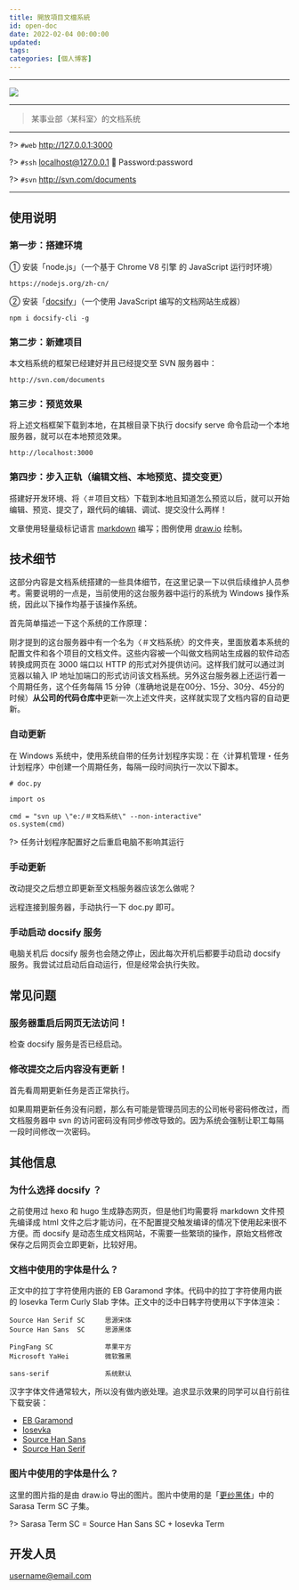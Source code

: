 ```yaml
---
title: 開放項目文檔系統
id: open-doc
date: 2022-02-04 00:00:00
updated:
tags:
categories: [個人博客]
---
```


---

![](cover.png)

---

<!--more-->

> 某事业部〈某科室〉的文档系统

---

?> `#web` http://127.0.0.1:3000

?> `#ssh` localhost@127.0.0.1 📢 Password:password

?> `#svn` http://svn.com/documents

---


## 使用说明

### 第一步：搭建环境

➀ 安装「node.js」（一个基于 Chrome V8 引擎 的 JavaScript 运行时环境）

```
https://nodejs.org/zh-cn/
```

➁ 安装「[docsify](https://docsify.js.org/#/zh-cn/)」（一个使用 JavaScript 编写的文档网站生成器）

```
npm i docsify-cli -g
```

### 第二步：新建项目

本文档系统的框架已经建好并且已经提交至 SVN 服务器中：

```
http://svn.com/documents
```

### 第三步：预览效果

将上述文档框架下载到本地，在其根目录下执行 docsify serve 命令启动一个本地服务器，就可以在本地预览效果。

```
http://localhost:3000
```

### 第四步：步入正轨（编辑文档、本地预览、提交变更）

搭建好开发环境、将〈＃项目文档〉下载到本地且知道怎么预览以后，就可以开始编辑、预览、提交了，跟代码的编辑、调试、提交没什么两样！

文章使用轻量级标记语言 [markdown](https://www.markdownguide.org/basic-syntax/) 编写；图例使用 [draw.io](https://www.diagrams.net/) 绘制。


## 技术细节

这部分内容是文档系统搭建的一些具体细节，在这里记录一下以供后续维护人员参考。需要说明的一点是，当前使用的这台服务器中运行的系统为 Windows 操作系统，因此以下操作均基于该操作系统。

首先简单描述一下这个系统的工作原理：

刚才提到的这台服务器中有一个名为〈＃文档系统〉的文件夹，里面放着本系统的配置文件和各个项目的文档文件。这些内容被一个叫做文档网站生成器的软件动态转换成网页在 3000 端口以 HTTP 的形式对外提供访问。这样我们就可以通过浏览器以输入 IP 地址加端口的形式访问该文档系统。另外这台服务器上还运行着一个周期任务，这个任务每隔 15 分钟（准确地说是在00分、15分、30分、45分的时候）**从公司的代码仓库中**更新一次上述文件夹，这样就实现了文档内容的自动更新。

### 自动更新

在 Windows 系统中，使用系统自带的任务计划程序实现：在〈计算机管理・任务计划程序〉中创建一个周期任务，每隔一段时间执行一次以下脚本。

```
# doc.py

import os

cmd = "svn up \"e:/＃文档系统\" --non-interactive"
os.system(cmd)
```

?> 任务计划程序配置好之后重启电脑不影响其运行

### 手动更新

改动提交之后想立即更新至文档服务器应该怎么做呢？

远程连接到服务器，手动执行一下 doc.py 即可。

### 手动启动 docsify 服务

电脑关机后 docsify 服务也会随之停止，因此每次开机后都要手动启动 docsify 服务。我尝试过启动后自动运行，但是经常会执行失败。


## 常见问题

### 服务器重启后网页无法访问！

检查 docsify 服务是否已经启动。

### 修改提交之后内容没有更新！

首先看周期更新任务是否正常执行。

如果周期更新任务没有问题，那么有可能是管理员同志的公司帐号密码修改过，而文档服务器中 svn 的访问密码没有同步修改导致的。因为系统会强制让职工每隔一段时间修改一次密码。


## 其他信息

### 为什么选择 docsify ？


之前使用过 hexo 和 hugo 生成静态网页，但是他们均需要将 markdown 文件预先编译成 html 文件之后才能访问，在不配置提交触发编译的情况下使用起来很不方便。而 docsify 是动态生成文档网站，不需要一些繁琐的操作，原始文档修改保存之后网页会立即更新，比较好用。

### 文档中使用的字体是什么？

正文中的拉丁字符使用内嵌的 EB Garamond 字体。代码中的拉丁字符使用内嵌的 Iosevka Term Curly Slab 字体。正文中的泛中日韩字符使用以下字体渲染：

```
Source Han Serif SC     思源宋体
Source Han Sans  SC     思源黑体

PingFang SC             苹果平方
Microsoft YaHei         微软雅黑

sans-serif              系统默认
```

汉字字体文件通常较大，所以没有做内嵌处理。追求显示效果的同学可以自行前往下载安装：

- [EB Garamond](https://fonts.google.com/specimen/EB+Garamond)
- [Iosevka](https://typeof.net/Iosevka)
- [Source Han Sans](https://github.com/adobe-fonts)
- [Source Han Serif](https://github.com/adobe-fonts)


### 图片中使用的字体是什么？

这里的图片指的是由 draw.io 导出的图片。图片中使用的是「[更纱黑体](https://github.com/be5invis/Sarasa-Gothic)」中的 Sarasa Term SC 子集。

?> Sarasa Term SC = Source Han Sans SC + Iosevka Term


## 开发人员

[username@email.com](mailto:username@email.com)
